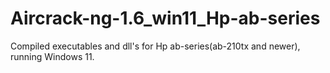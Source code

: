 # Aircrack-ng-1.6_win11_Hp-ab-series
 Compiled executables and dll's for Hp ab-series(ab-210tx and newer), running Windows 11.
